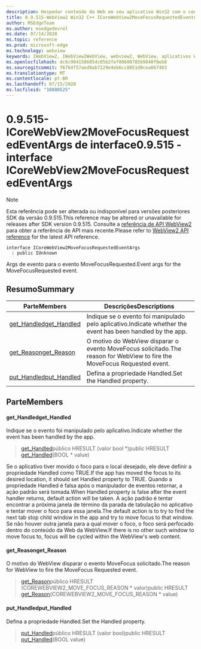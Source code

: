 ```yaml
---
description: Hospedar conteúdo da Web em seu aplicativo Win32 com o controle WebView2 do Microsoft Edge
title: 0.9.515-WebView2 Win32 C++ ICoreWebView2MoveFocusRequestedEventArgs
author: MSEdgeTeam
ms.author: msedgedevrel
ms.date: 07/14/2020
ms.topic: reference
ms.prod: microsoft-edge
ms.technology: webview
keywords: IWebView2, IWebView2WebView, webview2, WebView, aplicativos Win32, Win32, Edge, ICoreWebView2, ICoreWebView2Controller, controle do navegador, HTML Edge
ms.openlocfilehash: dc6c904150605dc05b2fef00600785b9840f0eb8
ms.sourcegitcommit: f6764f57aed9ab7229e4eb6cc8851d0cea667403
ms.translationtype: MT
ms.contentlocale: pt-BR
ms.lasthandoff: 07/15/2020
ms.locfileid: "10880525"
---
```

# <span data-ttu-id="fc399-104">0.9.515-ICoreWebView2MoveFocusRequestedEventArgs de interface</span><span class="sxs-lookup"><span data-stu-id="fc399-104">0.9.515 - interface ICoreWebView2MoveFocusRequestedEventArgs</span></span> 

> [!NOTE]
> <span data-ttu-id="fc399-105">Esta referência pode ser alterada ou indisponível para versões posteriores SDK da versão 0.9.515.</span><span class="sxs-lookup"><span data-stu-id="fc399-105">This reference may be altered or unavailable for releases after SDK version 0.9.515.</span></span> <span data-ttu-id="fc399-106">Consulte a [referência de API WebView2](../../../webview2-api-reference.md) para obter a referência de API mais recente.</span><span class="sxs-lookup"><span data-stu-id="fc399-106">Please refer to [WebView2 API reference](../../../webview2-api-reference.md) for the latest API reference.</span></span>

```
interface ICoreWebView2MoveFocusRequestedEventArgs
  : public IUnknown
```

<span data-ttu-id="fc399-107">Args de evento para o evento MoveFocusRequested.</span><span class="sxs-lookup"><span data-stu-id="fc399-107">Event args for the MoveFocusRequested event.</span></span>

## <span data-ttu-id="fc399-108">Resumo</span><span class="sxs-lookup"><span data-stu-id="fc399-108">Summary</span></span>

 <span data-ttu-id="fc399-109">Parte</span><span class="sxs-lookup"><span data-stu-id="fc399-109">Members</span></span>                        | <span data-ttu-id="fc399-110">Descrições</span><span class="sxs-lookup"><span data-stu-id="fc399-110">Descriptions</span></span>
--------------------------------|---------------------------------------------
[<span data-ttu-id="fc399-111">get_Handled</span><span class="sxs-lookup"><span data-stu-id="fc399-111">get_Handled</span></span>](#get_handled) | <span data-ttu-id="fc399-112">Indique se o evento foi manipulado pelo aplicativo.</span><span class="sxs-lookup"><span data-stu-id="fc399-112">Indicate whether the event has been handled by the app.</span></span>
[<span data-ttu-id="fc399-113">get_Reason</span><span class="sxs-lookup"><span data-stu-id="fc399-113">get_Reason</span></span>](#get_reason) | <span data-ttu-id="fc399-114">O motivo do WebView disparar o evento MoveFocus solicitado.</span><span class="sxs-lookup"><span data-stu-id="fc399-114">The reason for WebView to fire the MoveFocus Requested event.</span></span>
[<span data-ttu-id="fc399-115">put_Handled</span><span class="sxs-lookup"><span data-stu-id="fc399-115">put_Handled</span></span>](#put_handled) | <span data-ttu-id="fc399-116">Defina a propriedade Handled.</span><span class="sxs-lookup"><span data-stu-id="fc399-116">Set the Handled property.</span></span>

## <span data-ttu-id="fc399-117">Parte</span><span class="sxs-lookup"><span data-stu-id="fc399-117">Members</span></span>

#### <span data-ttu-id="fc399-118">get_Handled</span><span class="sxs-lookup"><span data-stu-id="fc399-118">get_Handled</span></span> 

<span data-ttu-id="fc399-119">Indique se o evento foi manipulado pelo aplicativo.</span><span class="sxs-lookup"><span data-stu-id="fc399-119">Indicate whether the event has been handled by the app.</span></span>

> <span data-ttu-id="fc399-120">[get_Handled](#get_handled)público HRESULT (valor bool \*)</span><span class="sxs-lookup"><span data-stu-id="fc399-120">public HRESULT [get_Handled](#get_handled)(BOOL \* value)</span></span>

<span data-ttu-id="fc399-121">Se o aplicativo tiver movido o foco para o local desejado, ele deve definir a propriedade Handled como TRUE.</span><span class="sxs-lookup"><span data-stu-id="fc399-121">If the app has moved the focus to its desired location, it should set Handled property to TRUE.</span></span> <span data-ttu-id="fc399-122">Quando a propriedade Handled é falsa após o manipulador de eventos retornar, a ação padrão será tomada.</span><span class="sxs-lookup"><span data-stu-id="fc399-122">When Handled property is false after the event handler returns, default action will be taken.</span></span> <span data-ttu-id="fc399-123">A ação padrão é tentar encontrar a próxima janela de término da parada de tabulação no aplicativo e tentar mover o foco para essa janela.</span><span class="sxs-lookup"><span data-stu-id="fc399-123">The default action is to try to find the next tab stop child window in the app and try to move focus to that window.</span></span> <span data-ttu-id="fc399-124">Se não houver outra janela para a qual mover o foco, o foco será perfocado dentro do conteúdo da Web da WebView.</span><span class="sxs-lookup"><span data-stu-id="fc399-124">If there is no other such window to move focus to, focus will be cycled within the WebView's web content.</span></span>

#### <span data-ttu-id="fc399-125">get_Reason</span><span class="sxs-lookup"><span data-stu-id="fc399-125">get_Reason</span></span> 

<span data-ttu-id="fc399-126">O motivo do WebView disparar o evento MoveFocus solicitado.</span><span class="sxs-lookup"><span data-stu-id="fc399-126">The reason for WebView to fire the MoveFocus Requested event.</span></span>

> <span data-ttu-id="fc399-127">[get_Reason](#get_reason)público HRESULT (COREWEBVIEW2_MOVE_FOCUS_REASON \* valor)</span><span class="sxs-lookup"><span data-stu-id="fc399-127">public HRESULT [get_Reason](#get_reason)(COREWEBVIEW2_MOVE_FOCUS_REASON \* value)</span></span>

#### <span data-ttu-id="fc399-128">put_Handled</span><span class="sxs-lookup"><span data-stu-id="fc399-128">put_Handled</span></span> 

<span data-ttu-id="fc399-129">Defina a propriedade Handled.</span><span class="sxs-lookup"><span data-stu-id="fc399-129">Set the Handled property.</span></span>

> <span data-ttu-id="fc399-130">[put_Handled](#put_handled)público HRESULT (valor bool)</span><span class="sxs-lookup"><span data-stu-id="fc399-130">public HRESULT [put_Handled](#put_handled)(BOOL value)</span></span>

